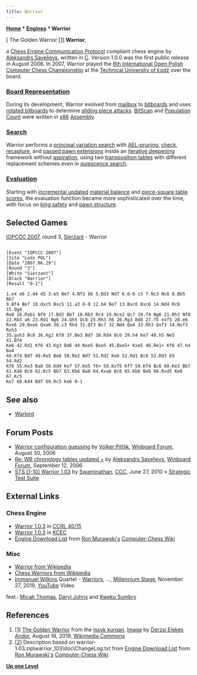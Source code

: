 ```yaml
---
title: Warrior
---
```

**[Home](Home "Home") \* [Engines](Engines "Engines") \* Warrior**



[ The Golden Warrior <a id="cite-note-1" href="#cite-ref-1">[1]</a>
**Warrior**,  

a [Chess Engine Communication Protocol](Chess_Engine_Communication_Protocol "Chess Engine Communication Protocol") compliant chess engine by [Aleksandrs Saveljevs](Aleksandrs_Saveljevs "Aleksandrs Saveljevs"), written in [C](C "C"). 
Version 1.0.0 was the first public release in August 2006. In 2007, Warrior played the [6th International Open Polish Computer Chess Championship](IOPCCC_2007 "IOPCCC 2007") at the [Technical University of Łódź](Technical_University_of_%C5%81%C3%B3d%C5%BA "Technical University of Łódź") over the board. 



### [Board Representation](Board_Representation "Board Representation")


During its development, Warrior evolved from [mailbox](Mailbox "Mailbox") to [bitboards](Bitboards "Bitboards") and uses [rotated bitboards](Rotated_Bitboards "Rotated Bitboards") to determine [sliding piece attacks](Sliding_Piece_Attacks "Sliding Piece Attacks"). [BitScan](BitScan "BitScan") and [Population Count](Population_Count "Population Count") were written in [x86](X86 "X86") [Assembly](Assembly "Assembly").



### [Search](Search "Search")


Warrior performs a [principal variation search](Principal_Variation_Search "Principal Variation Search") with [AEL-pruning](AEL-Pruning "AEL-Pruning"), [check](Check_Extensions "Check Extensions"), [recapture](Recapture_Extensions "Recapture Extensions"), and [passed pawn extensions](Passed_Pawn_Extensions "Passed Pawn Extensions") inside an [iterative deepening](Iterative_Deepening "Iterative Deepening") framework without [aspiration](Aspiration_Windows "Aspiration Windows"), using two [transposition tables](Transposition_Table "Transposition Table") with different replacement schemes even in [quiescence search](Quiescence_Search "Quiescence Search").



### [Evaluation](Evaluation "Evaluation")


Starting with [incremental updated](Incremental_Updates "Incremental Updates") [material balance](Material#Balance "Material") and [piece-square table](Piece-Square_Tables "Piece-Square Tables") [scores](Score "Score"), the evaluation function became more sophisticated over the time, with focus on [king safety](King_Safety "King Safety") and [pawn structure](Pawn_Structure "Pawn Structure").



## Selected Games


[IOPCCC 2007](IOPCCC_2007 "IOPCCC 2007"), round 3, [Sierżant](Sier%C5%BCant "Sierżant") - Warrior




```

[Event "IOPCCC 2007"]
[Site "Lodz POL"]
[Date "2007.06.29"]
[Round "3"]
[White "Sierzant"]
[Black "Warrior"]
[Result "0-1"]

1.e4 e6 2.d4 d5 3.e5 Ne7 4.Nf3 b6 5.Bd3 Nd7 6.O-O c5 7.Nc3 Nc6 8.Bb5 Bb7 
9.Bf4 Be7 10.dxc5 Bxc5 11.a3 O-O 12.b4 Be7 13.Bxc6 Bxc6 14.Nd4 Rc8 15.Qg4 
Re8 16.Rab1 Nf8 17.Bd2 Bb7 18.Rb3 Rc4 19.Nce2 Qc7 20.f4 Ng6 21.Rh3 Nf8 
22.Rb3 a6 23.Rd1 Ng6 24.Qh5 Qc8 25.Rh3 h6 26.Rg3 Bd8 27.f5 exf5 28.e6 
Rxe6 29.Nxe6 Qxe6 30.c3 Rh4 31.Qf3 Bc7 32.Nd4 Qe4 33.Rh3 Qxf3 34.Nxf3 Rxh3 
35.gxh3 Bc8 36.Kg2 Kf8 37.Be3 Bd7 38.Rd4 Bc6 39.h4 Ke7 40.h5 Ne5 41.Bf4 
Ke6 42.Rd1 Kf6 43.Kg3 Bd6 44.Nxe5 Bxe5 45.Bxe5+ Kxe5 46.Re1+ Kf6 47.h4 Ba4 
48.Kf4 Bd7 49.Re5 Be6 50.Re2 Bd7 51.Rd2 Ke6 52.Rd1 Bc6 53.Rd3 b5 54.Rd2 
Kf6 55.Ke3 Ba8 56.Kd4 Ke7 57.Ke5 f6+ 58.Kxf5 Kf7 59.Kf4 Bc6 60.Ke3 Bb7 
61.Kd4 Bc6 62.Kc5 Bb7 63.Kb6 Ba8 64.Kxa6 Bc6 65.Kb6 Be8 66.Rxd5 Ke6 67.Kc5 
Ke7 68.Kd4 Bd7 69.Rc5 Ke6 0-1

```

## See also


* [Warlord](Warlord "Warlord")


## Forum Posts


* [Warrior configuration guessing](http://www.open-aurec.com/wbforum/viewtopic.php?f=2&t=5502&p=27154) by [Volker Pittlik](index.php?title=Volker_Pittlik&action=edit&redlink=1 "Volker Pittlik (page does not exist)"), [Winboard Forum](Computer_Chess_Forums "Computer Chess Forums"), August 30, 2006
* [Re: WB chronology tables updated +](http://www.open-aurec.com/wbforum/viewtopic.php?f=2&t=5574&start=1) by [Aleksandrs Saveljevs](Aleksandrs_Saveljevs "Aleksandrs Saveljevs"), [Winboard Forum](Computer_Chess_Forums "Computer Chess Forums"), September 12, 2006
* [STS [1-10] Warrior 1.03](http://www.talkchess.com/forum3/viewtopic.php?f=6&t=35183) by [Swaminathan](Swaminathan_Natarajan "Swaminathan Natarajan"), [CCC](CCC "CCC"), June 27, 2010 » [Strategic Test Suite](Strategic_Test_Suite "Strategic Test Suite")


## External Links


### Chess Engine


* [Warrior 1.0.3](https://www.computerchess.org.uk/ccrl/4040/cgi/engine_details.cgi?print=Details&each_game=1&eng=Warrior%201.0.3#Warrior_1_0_3) in [CCRL 40/15](CCRL "CCRL")
* [Warrior 1.0.3](http://kirill-kryukov.com/chess/kcec/cgi/engine_details.cgi?print=Details&each_game=1&eng=Warrior%201.0.3) in [KCEC](KCEC "KCEC")
* [Engine Download List](http://www.computer-chess.org/doku.php?id=computer_chess:wiki:download:engine_download_list) from [Ron Murawski's](Ron_Murawski "Ron Murawski") [Computer-Chess Wiki](http://computer-chess.org/doku.php?id=home)


### Misc


* [Warrior from Wikipedia](https://en.wikipedia.org/wiki/Warrior)
* [Chess Warriors from Wikipedia](https://en.wikipedia.org/wiki/Chess_Warriors)
* [Immanuel Wilkins](https://de.wikipedia.org/wiki/Immanuel_Wilkins) Quartet - [Warriors](https://lab.fm/genres/jazz/immanuel-wilkins-steps-out-with-warriors/), ..., [Millennium Stage](https://en.wikipedia.org/wiki/John_F._Kennedy_Center_for_the_Performing_Arts#Millennium_Stage_Archives), November 27, 2019, [YouTube](https://en.wikipedia.org/wiki/YouTube) Video


 feat.: [Micah Thomas](http://micah.io/about), [Daryl Johns](https://de.wikipedia.org/wiki/Daryl_Johns) and [Kweku Sumbry](https://www.allaboutjazz.com/tag-kweku-sumbry) 
 
## References


1. <a id="cite-ref-1" href="#cite-note-1">[1]</a> [The Golden Warrior](https://en.wikipedia.org/wiki/Issyk_kurgan#%22Golden_man%22) from the [Issyk kurgan](https://en.wikipedia.org/wiki/Issyk_kurgan), [Image](https://commons.wikimedia.org/wiki/File:The_Golden_Warrior_from_the_Issyk_kurgan.jpg) by [Derzsi Elekes Andor](https://commons.wikimedia.org/wiki/User:Derzsi_Elekes_Andor), August 18, 2019, [Wikimedia Commons](https://en.wikipedia.org/wiki/Wikimedia_Commons)
2. <a id="cite-ref-2" href="#cite-note-2">[2]</a> Description based on warrior-1.03.zip\warrior\_103\doc\ChangeLog.txt from [Engine Download List](http://www.computer-chess.org/doku.php?id=computer_chess:wiki:download:engine_download_list) from [Ron Murawski's](Ron_Murawski "Ron Murawski") [Computer-Chess Wiki](http://computer-chess.org/doku.php?id=home)

**[Up one Level](Engines "Engines")**







 
